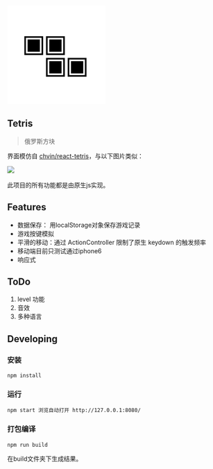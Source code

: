<img src="showcase/logo.png">

## Tetris

> 俄罗斯方块

界面模仿自 [chvin/react-tetris](https://github.com/chvin/react-tetris)，与以下图片类似：

<img src="https://camo.githubusercontent.com/8980082e6edae22933d63d58e02af96e7056fb89/68747470733a2f2f696d672e616c6963646e2e636f6d2f7470732f544231416737434e5858585858616f5858585858585858585858582d3332302d3438332e676966">

此项目的所有功能都是由原生js实现。

## Features
- 数据保存： 用localStorage对象保存游戏记录
- 游戏按键模拟
- 平滑的移动：通过 ActionController 限制了原生 keydown 的触发频率
- 移动端目前只测试通过iphone6
- 响应式

## ToDo

1. level 功能
2. 音效
3. 多种语言

## Developing

### 安装

	npm install

### 运行

	npm start 浏览自动打开 http://127.0.0.1:8080/

### 打包编译
	
	npm run build

在build文件夹下生成结果。